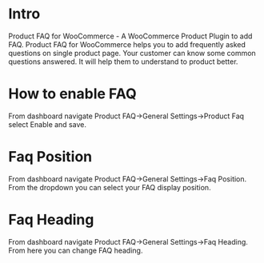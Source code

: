 # Intro
Product FAQ for WooCommerce - A WooCommerce Product Plugin to add FAQ. Product FAQ for WooCommerce helps you to add frequently asked questions on single product page. Your customer can know some common questions answered. It will help them to understand to product better.

# How to enable FAQ
From dashboard navigate Product FAQ->General Settings->Product Faq select Enable and save. 

# Faq Position
From dashboard navigate Product FAQ->General Settings->Faq Position. From the dropdown you can select your FAQ display position.

# Faq Heading
From dashboard navigate Product FAQ->General Settings->Faq Heading. From here you can change FAQ heading. 